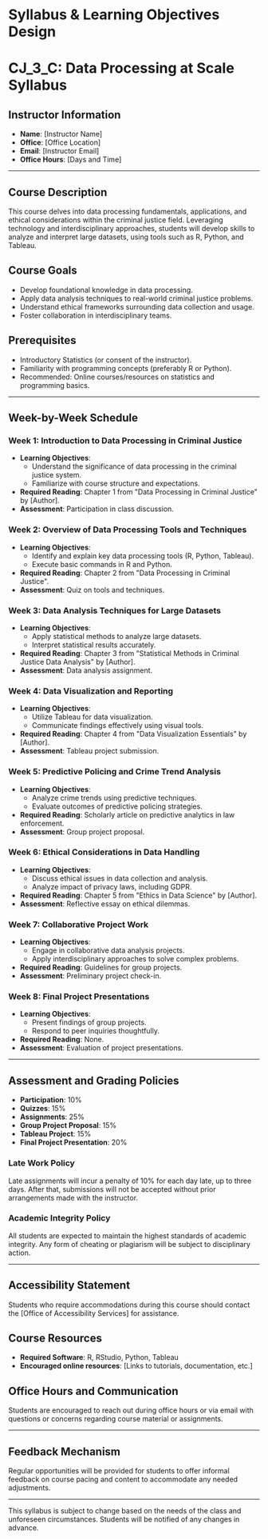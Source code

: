 Syllabus & Learning Objectives Design
=====================================

# CJ_3_C: Data Processing at Scale Syllabus

## Instructor Information
- **Name**: [Instructor Name]
- **Office**: [Office Location]
- **Email**: [Instructor Email]
- **Office Hours**: [Days and Time]

---

## Course Description
This course delves into data processing fundamentals, applications, and ethical considerations within the criminal justice field. Leveraging technology and interdisciplinary approaches, students will develop skills to analyze and interpret large datasets, using tools such as R, Python, and Tableau.

## Course Goals
- Develop foundational knowledge in data processing.
- Apply data analysis techniques to real-world criminal justice problems.
- Understand ethical frameworks surrounding data collection and usage.
- Foster collaboration in interdisciplinary teams.

## Prerequisites
- Introductory Statistics (or consent of the instructor).
- Familiarity with programming concepts (preferably R or Python).
- Recommended: Online courses/resources on statistics and programming basics.

---

## Week-by-Week Schedule

### Week 1: Introduction to Data Processing in Criminal Justice
- **Learning Objectives**:
  - Understand the significance of data processing in the criminal justice system.
  - Familiarize with course structure and expectations.
- **Required Reading**: Chapter 1 from "Data Processing in Criminal Justice" by [Author].
- **Assessment**: Participation in class discussion.

### Week 2: Overview of Data Processing Tools and Techniques
- **Learning Objectives**:
  - Identify and explain key data processing tools (R, Python, Tableau).
  - Execute basic commands in R and Python.
- **Required Reading**: Chapter 2 from "Data Processing in Criminal Justice".
- **Assessment**: Quiz on tools and techniques.

### Week 3: Data Analysis Techniques for Large Datasets
- **Learning Objectives**:
  - Apply statistical methods to analyze large datasets.
  - Interpret statistical results accurately.
- **Required Reading**: Chapter 3 from "Statistical Methods in Criminal Justice Data Analysis" by [Author].
- **Assessment**: Data analysis assignment.

### Week 4: Data Visualization and Reporting
- **Learning Objectives**:
  - Utilize Tableau for data visualization.
  - Communicate findings effectively using visual tools.
- **Required Reading**: Chapter 4 from "Data Visualization Essentials" by [Author].
- **Assessment**: Tableau project submission.

### Week 5: Predictive Policing and Crime Trend Analysis
- **Learning Objectives**:
  - Analyze crime trends using predictive techniques.
  - Evaluate outcomes of predictive policing strategies.
- **Required Reading**: Scholarly article on predictive analytics in law enforcement.
- **Assessment**: Group project proposal.

### Week 6: Ethical Considerations in Data Handling
- **Learning Objectives**:
  - Discuss ethical issues in data collection and analysis.
  - Analyze impact of privacy laws, including GDPR.
- **Required Reading**: Chapter 5 from "Ethics in Data Science" by [Author].
- **Assessment**: Reflective essay on ethical dilemmas.

### Week 7: Collaborative Project Work
- **Learning Objectives**:
  - Engage in collaborative data analysis projects.
  - Apply interdisciplinary approaches to solve complex problems.
- **Required Reading**: Guidelines for group projects.
- **Assessment**: Preliminary project check-in.

### Week 8: Final Project Presentations
- **Learning Objectives**:
  - Present findings of group projects.
  - Respond to peer inquiries thoughtfully.
- **Required Reading**: None.
- **Assessment**: Evaluation of project presentations.

---

## Assessment and Grading Policies
- **Participation**: 10%
- **Quizzes**: 15%
- **Assignments**: 25%
- **Group Project Proposal**: 15%
- **Tableau Project**: 15%
- **Final Project Presentation**: 20%

### Late Work Policy
Late assignments will incur a penalty of 10% for each day late, up to three days. After that, submissions will not be accepted without prior arrangements made with the instructor.

### Academic Integrity Policy
All students are expected to maintain the highest standards of academic integrity. Any form of cheating or plagiarism will be subject to disciplinary action.

---

## Accessibility Statement
Students who require accommodations during this course should contact the [Office of Accessibility Services] for assistance.

## Course Resources
- **Required Software**: R, RStudio, Python, Tableau
- **Encouraged online resources**: [Links to tutorials, documentation, etc.]

## Office Hours and Communication
Students are encouraged to reach out during office hours or via email with questions or concerns regarding course material or assignments.

---

## Feedback Mechanism
Regular opportunities will be provided for students to offer informal feedback on course pacing and content to accommodate any needed adjustments.

---

This syllabus is subject to change based on the needs of the class and unforeseen circumstances. Students will be notified of any changes in advance.
